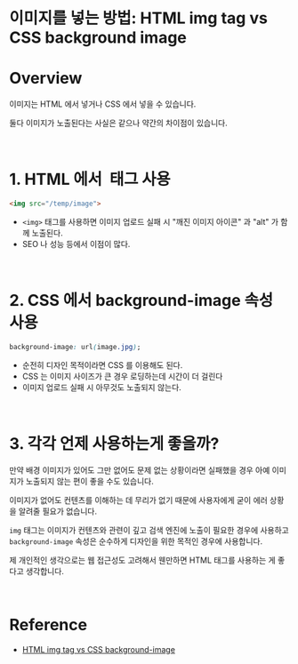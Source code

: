 # 이미지를 넣는 방법: HTML img tag vs CSS background image

# Overview

이미지는 HTML 에서 넣거나 CSS 에서 넣을 수 있습니다.

둘다 이미지가 노출된다는 사실은 같으나 약간의 차이점이 있습니다.

<br>

# 1. HTML 에서 <img> 태그 사용

```html
<img src="/temp/image">
```

- `<img>` 태그를 사용하면 이미지 업로드 실패 시 "깨진 이미지 아이콘" 과 "alt" 가 함께 노출된다.
- SEO 나 성능 등에서 이점이 많다.

<br>

# 2. CSS 에서 background-image 속성 사용

```css
background-image: url(image.jpg);
```

- 순전히 디자인 목적이라면 CSS 를 이용해도 된다.
- CSS 는 이미지 사이즈가 큰 경우 로딩하는데 시간이 더 걸린다
- 이미지 업로드 실패 시 아무것도 노출되지 않는다.

<br>

# 3. 각각 언제 사용하는게 좋을까?

만약 배경 이미지가 있어도 그만 없어도 문제 없는 상황이라면 실패했을 경우 아예 이미지가 노출되지 않는 편이 좋을 수도 있습니다.

이미지가 없어도 컨텐츠를 이해하는 데 무리가 없기 때문에 사용자에게 굳이 에러 상황을 알려줄 필요가 없습니다.

`img` 태그는 이미지가 컨텐츠와 관련이 깊고 검색 엔진에 노출이 필요한 경우에 사용하고 `background-image` 속성은 순수하게 디자인을 위한 목적인 경우에 사용합니다.

제 개인적인 생각으로는 웹 접근성도 고려해서 웬만하면 HTML 태그를 사용하는 게 좋다고 생각합니다.

<br>

# Reference

- [HTML img tag vs CSS background-image](https://blog.px-lab.com/html-img-tag-vs-css-background-image/)
